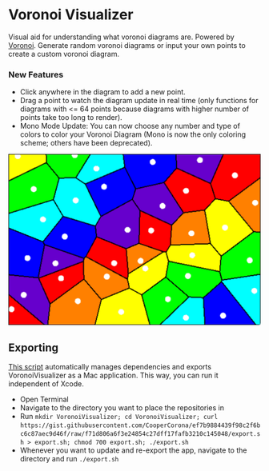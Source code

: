 # Voronoi Visualizer
Visual aid for understanding what voronoi diagrams are.
Powered by [Voronoi](https://github.com/CooperCorona/Voronoi).
Generate random voronoi diagrams or input your own points to create a custom voronoi diagram.

### New Features
* Click anywhere in the diagram to add a new point.
* Drag a point to watch the diagram update in real time (only functions for diagrams with <= 64 points because diagrams with higher number of points take too long to render).
* Mono Mode Update: You can now choose any number and type of colors to color your Voronoi Diagram (Mono is now the only coloring scheme; others have been deprecated).

![](VoronoiDiagramImage.png)

## Exporting
[This script](https://gist.github.com/CooperCorona/ef7b9884439f98c2f6bc6c87aec9d46f) automatically manages dependencies and exports VoronoiVisualizer as a Mac application. This way, you can run it independent of Xcode.

* Open Terminal
* Navigate to the directory you want to place the repositories in
* Run ```mkdir VoronoiVisualizer; cd VoronoiVisualizer; curl https://gist.githubusercontent.com/CooperCorona/ef7b9884439f98c2f6bc6c87aec9d46f/raw/f71d806a6f3e24854c27dff17fafb3210c145048/export.sh > export.sh; chmod 700 export.sh; ./export.sh```
* Whenever you want to update and re-export the app, navigate to the directory and run ```./export.sh```

